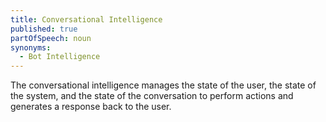 ```yaml
---
title: Conversational Intelligence
published: true
partOfSpeech: noun
synonyms:
  - Bot Intelligence
---
```


The conversational intelligence manages the state of the user, the state of the system, and the state of the conversation to perform actions and generates a response back to the user. 
